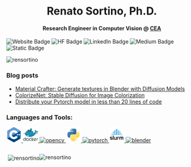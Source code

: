 <h1 align="center">Renato Sortino, Ph.D.</h1>
<h4 align="center">Research Engineer in Computer Vision @ <a href="https://www.cea.fr/english">CEA</a> </h4>

![Website Badge](https://img.shields.io/badge/rensortino.com-teal?style=for-the-badge&logo=arc&link=https%3A%2F%2Frensortino.com%2F)
![HF Badge](https://img.shields.io/badge/Hugging_Face-black?style=for-the-badge&logo=huggingface&link=https%3A%2F%2Fhuggingface.co%2Frsortino)
![LinkedIn Badge](https://img.shields.io/badge/LinkedIn-blue?style=for-the-badge&logo=linkedin&link=https%3A%2F%2Fwww.linkedin.com%2Fin%2Frenatosortino%2F)
![Medium Badge](https://img.shields.io/badge/medium-black?style=for-the-badge&logo=medium&link=https%3A%2F%2Fmedium.com%2F%40rensortino)
![Static Badge](https://img.shields.io/badge/Google_Scholar-white?style=for-the-badge&logo=google-scholar&link=https%3A%2F%2Fscholar.google.com%2Fcitations%3Fuser%3DqFxl11AAAAAJ)

<p align="left"> <img src="https://komarev.com/ghpvc/?username=rensortino&label=Profile%20views&color=0eb45e&style=flat" alt="rensortino" /> </p>

### Blog posts
<!-- BLOG-POST-LIST:START -->
- [Material Crafter: Generate textures in Blender with Diffusion Models](https://medium.com/@rensortino/material-crafter-generate-textures-in-blender-with-diffusion-models-87dc869d27a8?source=rss-373fc274978d------2)
- [ColorizeNet: Stable Diffusion for Image Colorization](https://medium.com/@rensortino/colorizenet-stable-diffusion-for-image-colorization-bdc9c35121fa?source=rss-373fc274978d------2)
- [Distribute your Pytorch model in less than 20 lines of code](https://medium.com/data-science/distribute-your-pytorch-model-in-less-than-20-lines-of-code-61a786e6e7b0?source=rss-373fc274978d------2)
<!-- BLOG-POST-LIST:END -->

<h3 align="left">Languages and Tools:</h3>
<p align="left"> 
  <a href="https://www.w3schools.com/cpp/" target="_blank" rel="noreferrer"> <img src="https://raw.githubusercontent.com/devicons/devicon/master/icons/cplusplus/cplusplus-original.svg" alt="cplusplus" width="40" height="40"/> </a> 
  <a href="https://www.docker.com/" target="_blank" rel="noreferrer" width="40"> <img src="https://raw.githubusercontent.com/devicons/devicon/master/icons/docker/docker-original-wordmark.svg" alt="docker" width="40"/> </a> 
  <!-- <a href="https://developer.mozilla.org/en-US/docs/Web/JavaScript" target="_blank" rel="noreferrer"> <img src="https://raw.githubusercontent.com/devicons/devicon/master/icons/javascript/javascript-original.svg" alt="javascript" width="40" height="40"/> </a> --> 
  <!-- <a href="https://jekyllrb.com/" target="_blank" rel="noreferrer"> <img src="https://www.vectorlogo.zone/logos/jekyllrb/jekyllrb-icon.svg" alt="jekyll" width="40" height="40"/> </a> --> 
  <a href="https://opencv.org/" target="_blank" rel="noreferrer"> <img src="https://www.vectorlogo.zone/logos/opencv/opencv-icon.svg" alt="opencv" width="40" height="40"/> </a> 
  <!-- <a href="https://pandas.pydata.org/" target="_blank" rel="noreferrer"> <img src="https://raw.githubusercontent.com/devicons/devicon/2ae2a900d2f041da66e950e4d48052658d850630/icons/pandas/pandas-original.svg" alt="pandas" width="40" height="40"/> </a>  -->
  <a href="https://www.python.org" target="_blank" rel="noreferrer"> <img src="https://raw.githubusercontent.com/devicons/devicon/master/icons/python/python-original.svg" alt="python" width="40" height="40"/> </a> 
  <a href="https://pytorch.org/" target="_blank" rel="noreferrer"> <img src="https://www.vectorlogo.zone/logos/pytorch/pytorch-icon.svg" alt="pytorch" width="40" height="40"/> </a>
  <a href="https://slurm.schedmd.com/documentation.html" target="_blank" rel="noreferrer"> <img src="https://raw.githubusercontent.com/cncf/landscape/e2d8e24285929c030ff1095fbae885a3bf565011/hosted_logos/slurm.svg" alt="slurm" width="40" height="40"/> </a>
  <a href="https://www.blender.org/" target="_blank" rel="noreferrer"> <img src="https://www.vectorlogo.zone/logos/blender/blender-icon.svg" alt="blender" width="40" height="40"/> </a> </p>
  
<div style="display:flex;">
<p>&nbsp;<img align="center" src="https://github-readme-stats.vercel.app/api?username=rensortino&show_icons=true&theme=dark&locale=en" alt="rensortino" /></p>

<!-- <p>&nbsp;<img align="center" src="https://github-readme-streak-stats.herokuapp.com/?user=rensortino&theme=dark" alt="rensortino" /></p> -->

<p>&nbsp;<img align="left" src="https://github-readme-stats.vercel.app/api/top-langs?username=rensortino&show_icons=true&theme=dark&locale=en&layout=compact" alt="rensortino" /></p>
</div>
